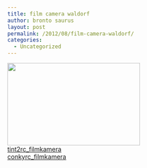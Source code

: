 ```yaml
---
title: film camera waldorf
author: bronto saurus
layout: post
permalink: /2012/08/film-camera-waldorf/
categories:
  - Uncategorized
---
```

[<img src="http://brontosaurusrex.69.mu/wp-content/uploads/2012/08/filmkamera-300x187.png" alt="" title="filmkamera" width="300" height="187" class="aligncenter size-medium wp-image-2302" />][1]  
[tint2rc_filmkamera][2]  
[conkyrc_filmkamera][3]

 [1]: http://brontosaurusrex.69.mu/wp-content/uploads/2012/08/filmkamera.png
 [2]: http://brontosaurusrex.69.mu/wp-content/uploads/2012/08/tint2rc_filmkamera.txt
 [3]: http://brontosaurusrex.69.mu/wp-content/uploads/2012/08/conkyrc_filmkamera.txt